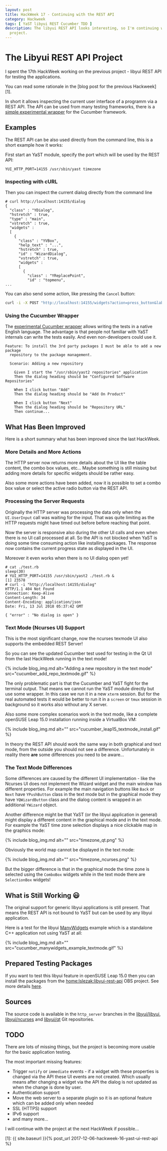 ```yaml
---
layout: post
title: HackWeek 17 - Continuing with the REST API
category: Hackweek
tags: [ YaST libyui REST Cucumber TDD ]
description: The libyui REST API looks interesting, so I'm continuing with the
  project.
---
```


# The Libyui REST API Project

I spent the 17th HackWeek working on the previous project - libyui REST API
for testing the applications.

You can read some rationale in the [blog post for the previous Hackweek][1].

In short it allows inspecting the current user interface of a programm via
a REST API. The API can be used from many testing frameworks, there is a
[simple experimental wrapper](https://github.com/lslezak/cucumber-yast) for
the Cucumber framework.

## Examples

The REST API can be also used directly from the command line, this is a short
example how it works:

First start an YaST module, specify the port which will be used by the REST API:

```shell
YUI_HTTP_PORT=14155 /usr/sbin/yast timezone
```

### Inspecting with cURL

Then you can inspect the current dialog directly from the command line

```console
# curl http://localhost:14155/dialog
{
  "class" : "YDialog",
  "hstretch" : true,
  "type" : "main",
  "vstretch" : true,
  "widgets" : 
  [
    {
      "class" : "YVBox",
      "help_text" : "...",
      "hstretch" : true,
      "id" : "WizardDialog",
      "vstretch" : true,
      "widgets" : 
      [
        {
          "class" : "YReplacePoint",
          "id" : "topmenu",
...
```

You can also send some action, like pressing the `Cancel` button:

```sh
curl -i -X POST "http://localhost:14155/widgets?action=press_button&label=Cancel"
```

### Using the Cucumber Wrapper

The [experimental Cucumber wrapper](https://github.com/lslezak/cucumber-yast)
allows writing the tests in a native English language. The advantage is that
people not familiar with YaST internals can write the tests easily. 
And even non-developers could use it.

```cucumber
Feature: To install the 3rd party packages I must be able to add a new package
  repository to the package management.

  Scenario: Adding a new repository

    Given I start the "/usr/sbin/yast2 repositories" application
    Then the dialog heading should be "Configured Software Repositories"

    When I click button "Add"
    Then the dialog heading should be "Add On Product"

    When I click button "Next"
    Then the dialog heading should be "Repository URL"
    Then continue...
```


## What Has Been Improved

Here is a short summary what has been improved since the last HackWeek.

### More Details and More Actions

The HTTP server now returns more details about the UI like the table content,
the combo box values, etc... Maybe something is still missing but adding more
details for specific widgets should be rather easy.

Also some more actions have been added, now it is possible to set a combo box
value or select the active radio button via the REST API.

### Processing the Server Requests

Originally the HTTP server was processing the data only when the `UI.UserInput`
call was waiting for the input. That was quite limiting as the HTTP requests
might have timed out before before reaching that point.

Now the server is responsive also during the other UI calls and even when there
is no UI call processed at all. So the API is not blocked when YaST is doing
some time consuming action like installing packages. The response now contains
the current progress state as displayed in the UI.

Moreover it even works when there is no UI dialog open yet!

```console
# cat ./test.rb
sleep(30)
# YUI_HTTP_PORT=14155 /usr/sbin/yast2 ./test.rb &
[1] 23578
# curl -i "http://localhost:14155/dialog"
HTTP/1.1 404 Not Found
Connection: Keep-Alive
Content-Length: 34
Content-Encoding: application/json
Date: Fri, 13 Jul 2018 05:37:42 GMT

{ "error" : "No dialog is open" }
```

### Text Mode (Ncurses UI) Support

This is the most significant change, now the ncurses texmode UI also supports
the embedded REST Server!

So you can see the updated Cucumber test used for testing in the Qt UI from
the last HackWeek running in the text mode!

{% include blog_img.md alt="Adding a new repository in the text mode"
src="cucumber_add_repo_textmode.gif" %}

The only problematic part is that the Cucumber and YaST fight for the terminal
output. That means we cannot run the YaST module directly but use some wrapper.
In this case we run it in a new `xterm` session. But for the real automated
tests it would be better to run it in a `screen` or `tmux` session in background
so it works also without any X server.

Also some more complex scenarios work in the text mode, like a complete
openSUSE Leap 15.0 installation running inside a VirtualBox VM:

{% include blog_img.md alt="" src="cucumber_leap15_textmode_install.gif" %}

In theory the REST API should work the same way in both graphical and text mode,
from the outside you should not see a difference. Unfortunately in reality
there **are** some differences you need to be aware...

### The Text Mode Differences

Some differences are caused by the different UI implementation - like the
Ncurses UI does not implement the Wizard widget and the main window has different
properties. For example the main navigation buttons like `Back` or `Next`
have `YPushButton` class in the text mode but in the graphical mode
they have `YQWizardButton` class and the dialog content is wrapped in an
additional `YWizard` object.

Another difference might be that YaST (or the libyui application in general)
might display a different content in the graphical mode and in the text mode.
For example the YaST time zone selection displays a nice clickable map in the
graphics mode:

{% include blog_img.md alt="" src="timezone_qt.png" %}

Obviously the world map cannot be displayed in the text mode:

{% include blog_img.md alt="" src="timezone_ncurses.png" %}

But the bigger difference is that in the graphical mode the time zone is selected
using the `ComboBox` widgets while in the text mode there are `SelectionBox`
widgets!


## What is Still Working :smiley:

The original support for generic libyui applications is still present. That
means the REST API is not bound to YaST but can be used by any libyui
application.

Here is a test for the libyui [ManyWidgets](
https://github.com/libyui/libyui/blob/c58f4f1fa42f77831560014d1a6d3da1fc05bb54/examples/ManyWidgets.cc)
example which is a standalone C++ application not using YaST at all:

{% include blog_img.md alt="" src="cucumber_manywidgets_example_textmode.gif" %}

## Prepared Testing Packages

If you want to test this libyui feature in openSUSE Leap 15.0 then you can
install the packages from the [home:lslezak:libyui-rest-api](
https://build.opensuse.org/project/show/home:lslezak:libyui-rest-api)
OBS project. See more details [here](
https://github.com/lslezak/cucumber-yast#installing-libyui).

## Sources

The source code is available in the `http_server` branches in the [libyui/libyui](
https://github.com/libyui/libyui/tree/http_server), [libyui/ncurses](
https://github.com/libyui/libyui-ncurses/tree/http_server) and [libyui/qt](
https://github.com/libyui/libyui-qt/tree/http_server) Git repositories.

## TODO

There are lots of missing things, but the project is becoming more usable for
the basic application testing.

The most important missing features:

- Trigger `notify` or `immediate` events - if a widget with these properties
  is changed via the API these UI events are not created. Which usually
  means after changing a widget via the API the dialog is not updated
  as when the change is done by user.
- Authentication support
- Move the web server to a separate plugin so it is an optional feature
  which can be added only when needed
- SSL (HTTPS) support
- IPv6 support
- and many more...

I will continue with the project at the next HackWeek if possible...

[1]: {{ site.baseurl }}{% post_url 2017-12-06-hackweek-16-yast-ui-rest-api %}
